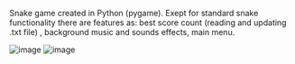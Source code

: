 Snake game created in Python (pygame). Exept for standard snake functionality there are features as: best score count (reading and updating .txt file) , background music and sounds effects, main menu.

![image](https://github.com/user-attachments/assets/54566359-d668-4f13-a49f-ae0ec7d19eda)
![image](https://github.com/user-attachments/assets/46a47bcd-59ea-4cc3-a616-967bc72ca642)
